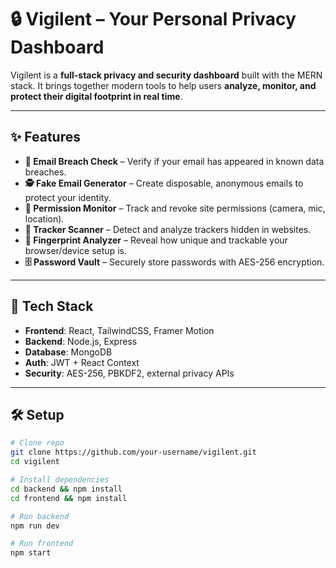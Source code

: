 # 🔒 Vigilent – Your Personal Privacy Dashboard  

Vigilent is a **full-stack privacy and security dashboard** built with the MERN stack. It brings together modern tools to help users **analyze, monitor, and protect their digital footprint in real time**.  

---

## ✨ Features  

- **📧 Email Breach Check** – Verify if your email has appeared in known data breaches.  
- **🕵️ Fake Email Generator** – Create disposable, anonymous emails to protect your identity.  
- **🔐 Permission Monitor** – Track and revoke site permissions (camera, mic, location).  
- **📡 Tracker Scanner** – Detect and analyze trackers hidden in websites.  
- **🧬 Fingerprint Analyzer** – Reveal how unique and trackable your browser/device setup is.  
- **🗄️ Password Vault** – Securely store passwords with AES-256 encryption.  

---

## 🚀 Tech Stack  

- **Frontend**: React, TailwindCSS, Framer Motion  
- **Backend**: Node.js, Express  
- **Database**: MongoDB  
- **Auth**: JWT + React Context  
- **Security**: AES-256, PBKDF2, external privacy APIs  

---

## 🛠️ Setup  

```bash
# Clone repo
git clone https://github.com/your-username/vigilent.git
cd vigilent

# Install dependencies
cd backend && npm install
cd frontend && npm install

# Run backend
npm run dev

# Run frontend
npm start
